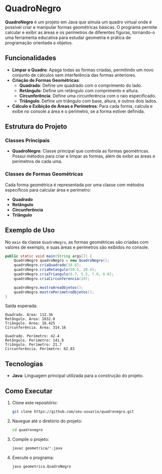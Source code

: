 # QuadroNegro

**QuadroNegro** é um projeto em Java que simula um quadro virtual onde é possível criar e manipular formas geométricas básicas. O programa permite calcular e exibir as áreas e os perímetros de diferentes figuras, tornando-o uma ferramenta educativa para estudar geometria e prática de programação orientada a objetos.

## Funcionalidades

- **Limpar o Quadro**: Apaga todas as formas criadas, permitindo um novo conjunto de cálculos sem interferência das formas anteriores.
- **Criação de Formas Geométricas**:
  - **Quadrado**: Define um quadrado com o comprimento do lado.
  - **Retângulo**: Define um retângulo com comprimento e altura.
  - **Circunferência**: Define uma circunferência com o raio especificado.
  - **Triângulo**: Define um triângulo com base, altura, e outros dois lados.
- **Cálculo e Exibição de Áreas e Perímetros**: Para cada forma, calcula e exibe no console a área e o perímetro, se a forma estiver definida.

## Estrutura do Projeto

### Classes Principais

- **QuadroNegro**: Classe principal que controla as formas geométricas. Possui métodos para criar e limpar as formas, além de exibir as áreas e perímetros de cada uma.

### Classes de Formas Geométricas

Cada forma geométrica é representada por uma classe com métodos específicos para calcular área e perímetro:
- **Quadrado**
- **Retângulo**
- **Circunferência**
- **Triângulo**

## Exemplo de Uso

No `main` da classe `QuadroNegro`, as formas geométricas são criadas com valores de exemplo, e suas áreas e perímetros são exibidos no console.

```java
public static void main(String args[]) {
    QuadroNegro quadroNegro = new QuadroNegro();
    quadroNegro.criaQuadrado(10.6);
    quadroNegro.criaRetangulo(50.5, 20.4);
    quadroNegro.criaTriangulo(6.7, 5.5, 7.0, 8.0);
    quadroNegro.criaCircunferencia(10);

    quadroNegro.mostraAreaObjetos();
    quadroNegro.mostraPerimetroObjetos();
}
```

Saída esperada:
```
Quadrado. Área: 112.36
Retângulo. Área: 1032.0
Triângulo. Área: 18.425
Circunferência. Área: 314.16

Quadrado. Perímetro: 42.4
Retângulo. Perímetro: 141.8
Triângulo. Perímetro: 21.7
Circunferência. Perímetro: 62.83
```

## Tecnologias

- **Java**: Linguagem principal utilizada para a construção do projeto.

## Como Executar

1. Clone este repositório:
   ```bash
   git clone https://github.com/seu-usuario/quadronegro.git
   ```
2. Navegue até o diretório do projeto:
   ```bash
   cd quadronegro
   ```
3. Compile o projeto:
   ```bash
   javac geometrica/*.java
   ```
4. Execute o programa:
   ```bash
   java geometrica.QuadroNegro
   ```
